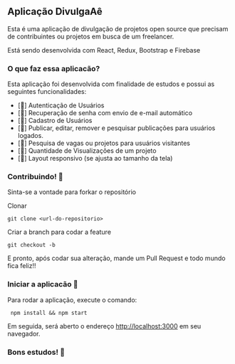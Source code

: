 ## Aplicação  DivulgaAê
Esta é uma aplicação de divulgação de projetos open source que precisam de contribuintes ou projetos em busca de um freelancer.

Está sendo desenvolvida com React, Redux, Bootstrap e Firebase


### O que faz essa aplicacão?
Esta aplicação foi desenvolvida com finalidade de estudos e possui as seguintes funcionalidades:

* [:key:] Autenticação de Usuários
* [:email:] Recuperação de senha com envio de e-mail automático
* [:bust_in_silhouette:] Cadastro de Usuários
* [:memo:] Publicar, editar, remover e pesquisar publicações para usuários logados.
* [:mag_right:] Pesquisa de vagas ou projetos para usuários visitantes 
* [:eyes:] Quantidade de Visualizações de um projeto
* [:calling:] Layout responsivo (se ajusta ao tamanho da tela)


### Contribuindo! :thought_balloon:

Sinta-se a vontade para forkar o repositório


Clonar
```console
git clone <url-do-repositorio>
```

Criar a branch para codar a feature
```console
git checkout -b 
```

E pronto, após codar sua alteração, mande um Pull Request e todo mundo fica feliz!!



### Iniciar a aplicacão :checkered_flag:

Para rodar a aplicação, execute o comando: <br>
```console
 npm install && npm start
```

Em seguida, será aberto o endereço [http://localhost:3000](http://localhost:3000) em seu navegador.

### Bons estudos! :clap:
